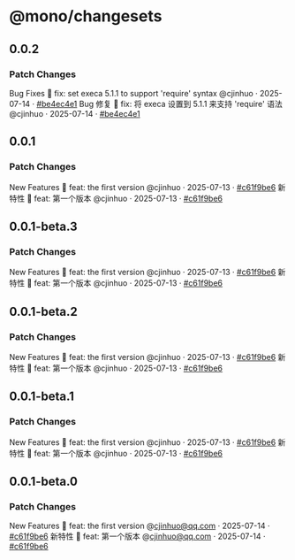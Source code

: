 # @mono/changesets

## 0.0.2

### Patch Changes

Bug Fixes 🐞
fix: set execa 5.1.1 to support 'require' syntax @cjinhuo · 2025-07-14 · [#be4ec4e1](https://github.com/cjinhuo/mono-sdk-boilerplate/commit/be4ec4e16ea897e1034e7449a4617fe475262551)
Bug 修复 🐞
fix: 将 execa 设置到 5.1.1 来支持 'require' 语法 @cjinhuo · 2025-07-14 · [#be4ec4e1](https://github.com/cjinhuo/mono-sdk-boilerplate/commit/be4ec4e16ea897e1034e7449a4617fe475262551)

## 0.0.1

### Patch Changes

New Features 🎉
feat: the first version @cjinhuo · 2025-07-13 · [#c61f9be6](https://github.com/cjinhuo/mono-sdk-boilerplate/commit/c61f9be666dff4f5cf7f5403aa6cdd606aa8ac8a)
新特性 🎉
feat: 第一个版本 @cjinhuo · 2025-07-13 · [#c61f9be6](https://github.com/cjinhuo/mono-sdk-boilerplate/commit/c61f9be666dff4f5cf7f5403aa6cdd606aa8ac8a)

## 0.0.1-beta.3

### Patch Changes

New Features 🎉
feat: the first version @cjinhuo · 2025-07-13 · [#c61f9be6](https://github.com/cjinhuo/mono-sdk-boilerplate/commit/c61f9be666dff4f5cf7f5403aa6cdd606aa8ac8a)
新特性 🎉
feat: 第一个版本 @cjinhuo · 2025-07-13 · [#c61f9be6](https://github.com/cjinhuo/mono-sdk-boilerplate/commit/c61f9be666dff4f5cf7f5403aa6cdd606aa8ac8a)

## 0.0.1-beta.2

### Patch Changes

New Features 🎉
feat: the first version @cjinhuo · 2025-07-13 · [#c61f9be6](https://github.com/cjinhuo/mono-sdk-boilerplate/commit/c61f9be666dff4f5cf7f5403aa6cdd606aa8ac8a)
新特性 🎉
feat: 第一个版本 @cjinhuo · 2025-07-13 · [#c61f9be6](https://github.com/cjinhuo/mono-sdk-boilerplate/commit/c61f9be666dff4f5cf7f5403aa6cdd606aa8ac8a)

## 0.0.1-beta.1

### Patch Changes

New Features 🎉
feat: the first version @cjinhuo · 2025-07-13 · [#c61f9be6](https://github.com/cjinhuo/mono-sdk-boilerplate/commit/c61f9be666dff4f5cf7f5403aa6cdd606aa8ac8a)
新特性 🎉
feat: 第一个版本 @cjinhuo · 2025-07-13 · [#c61f9be6](https://github.com/cjinhuo/mono-sdk-boilerplate/commit/c61f9be666dff4f5cf7f5403aa6cdd606aa8ac8a)

## 0.0.1-beta.0

### Patch Changes

New Features 🎉
feat: the first version @cjinhuo@qq.com · 2025-07-14 · [#c61f9be6](https://github.com/cjinhuo/mono-sdk-boilerplate/commit/c61f9be666dff4f5cf7f5403aa6cdd606aa8ac8a)
新特性 🎉
feat: 第一个版本 @cjinhuo@qq.com · 2025-07-14 · [#c61f9be6](https://github.com/cjinhuo/mono-sdk-boilerplate/commit/c61f9be666dff4f5cf7f5403aa6cdd606aa8ac8a)
